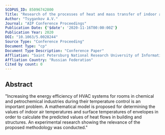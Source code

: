 ```yaml
---
SCOPUS_ID: 85096742800
Title: "Research of the processes of heat and mass transfer of indoor air during temperature control"
Author: "Tsygankov A.V."
Journal: "AIP Conference Proceedings"
Publication Date: {'$date': '2020-11-16T00:00:00Z'}
Publication Year: 2020
DOI: "10.1063/5.0028244"
Source Type: "Conference Proceeding"
Document Type: "cp"
Document Type Description: "Conference Paper"
Affliation: "Saint Petersburg National Research University of Information Technologies, Mechanics and Optics University ITMO"
Affliation Country: "Russian Federation"
Cited by count: 0
---
```


## Abstract
"Increasing the energy efficiency of HVAC systems for rooms in chemical and petrochemical industries during their temperature control is an important problem. A mathematical model is proposed for determining the values of indoor air temperatures and surface temperatures of envelopes in order to calculate the predicted values of heat flows in building and structures. An experimental research showing the relevance of the proposed methodology was conducted."
